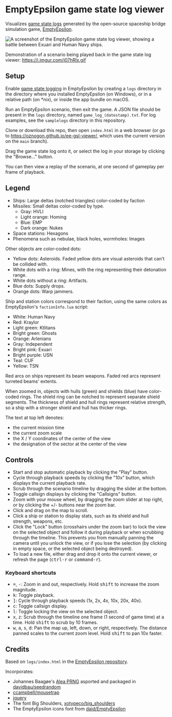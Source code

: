 # EmptyEpsilon game state log viewer

Visualizes [game state logs](https://github.com/daid/EmptyEpsilon/wiki/Game-state-logging) generated by the open-source spaceship bridge simulation game, [EmptyEpsilon](https://github.com/daid/EmptyEpsilon).

![A screenshot of the EmptyEpsilon game state log viewer, showing a battle between Exuari and Human Navy ships.](https://i.imgur.com/O5Ds6yE.png)

Demonstration of a scenario being played back in the game state log viewer: https://i.imgur.com/j07hRlx.gif

## Setup

Enable [game state logging](https://github.com/daid/EmptyEpsilon/wiki/Game-state-logging) in EmptyEpsilon by creating a `logs` directory in the directory where you installed EmptyEpsilon (on Windows), or in a relative path (on \*nix), or inside the app bundle on macOS.

Run an EmptyEpsilon scenario, then exit the game. A JSON file should be present in the `logs` directory, named `game_log_(datestamp).txt`. For log examples, see the `samplelogs` directory in this repository.

Clone or download this repo, then open `index.html` in a web browser (or go to <https://oznogon.github.io/ee-gsl-viewer/>, which uses the current version on the `main` branch).

Drag the game state log onto it, or select the log in your storage by clicking the "Browse..." button.

You can then view a replay of the scenario, at one second of gameplay per frame of playback.

## Legend

- Ships: Large deltas (notched triangles) color-coded by faction
- Missiles: Small deltas color-coded by type.
  - Gray: HVLI
  - Light orange: Homing
  - Blue: EMP
  - Dark orange: Nukes
- Space stations: Hexagons
- Phenomena such as nebulae, black holes, wormholes: Images

Other objects are color-coded dots:

- Yellow dots: Asteroids. Faded yellow dots are visual asteroids that can't be collided with.
- White dots with a ring: Mines, with the ring representing their detonation range.
- White dots without a ring: Artifacts.
- Blue dots: Supply drops.
- Orange dots: Warp jammers.

Ship and station colors correspond to their faction, using the same colors as EmptyEpsilon's `factionInfo.lua` script:

- White: Human Navy
- Red: Kraylor
- Light green: Ktlitans
- Bright green: Ghosts
- Orange: Arlenians
- Gray: Independent
- Bright pink: Exuari
- Bright purple: USN
- Teal: CUF
- Yellow: TSN

Red arcs on ships represent its beam weapons. Faded red arcs represent turreted beams' extents.

When zoomed in, objects with hulls (green) and shields (blue) have color-coded rings.
The shield ring can be notched to represent separate shield segments.
The thickness of shield and hull rings represent relative strength, so a ship with a stronger shield and hull has thicker rings.

The text at top left denotes:

- the current mission time
- the current zoom scale
- the X / Y coordinates of the center of the view
- the designation of the sector at the center of the view

## Controls

- Start and stop automatic playback by clicking the "Play" button.
- Cycle through playback speeds by clicking the "10x" button, which displays the current playback rate.
- Scrub through the scenario timeline by dragging the slider at the bottom.
- Toggle callsign displays by clicking the "Callsigns" button.
- Zoom with your mouse wheel, by dragging the zoom slider at top right, or by clicking the +/- buttons near the zoom bar.
- Click and drag on the map to scroll.
- Click a ship or station to display stats, such as its shield and hull strength, weapons, etc.
- Click the "Lock" button (crosshairs under the zoom bar) to lock the view on the selected object and follow it during playback or when scrubbing through the timeline. This prevents you from manually panning the camera until you unlock the view, or if you lose the selection (by clicking in empty space, or the selected object being destroyed).
- To load a new file, either drag and drop it onto the current viewer, or refresh the page (<kbd>ctrl-r</kbd> or <kbd>command-r</kbd>).

### Keyboard shortcuts

- <kbd>=</kbd>, <kbd>-</kbd>: Zoom in and out, respectively. Hold <kbd>shift</kbd> to increase the zoom magnitude.
- <kbd>k</kbd>: Toggle playback.
- <kbd>]</kbd>: Cycle through playback speeds (1x, 2x, 4x, 10x, 20x, 40x).
- <kbd>c</kbd>: Toggle callsign display.
- <kbd>l</kbd>: Toggle locking the view on the selected object.
- <kbd>x</kbd>, <kbd>z</kbd>: Scrub through the timeline one frame (1 second of game time) at a time. Hold <kbd>shift</kbd> to scrub by 10 frames.
- <kbd>w</kbd>, <kbd>a</kbd>, <kbd>s</kbd>, <kbd>d</kbd>: Pan the map up, left, down, or right, respectively. The distance panned scales to the current zoom level. Hold <kbd>shift</kbd> to pan 10x faster.

## Credits

Based on `logs/index.html` in the [EmptyEpsilon repository](https://github.com/daid/EmptyEpsilon/blob/master/logs/index.html).

Incorporates:

- Johannes Baagøe's [Alea PRNG](https://web.archive.org/web/20120619002808/http://baagoe.org/en/wiki/Better_random_numbers_for_javascript) asported and packaged in [davidbau/seedrandom](https://github.com/davidbau/seedrandom/blob/released/lib/alea.js)
- [ccampbell/mousetrap](https://github.com/ccampbell/mousetrap)
- [jquery](https://jquery.org)
- The font Big Shoulders, [xotypeco/big_shoulders](https://github.com/xotypeco/big_shoulders)
- The EmptyEpsilon icons font from [daid/EmptyEpsilon](https://github.com/daid/EmptyEpsilon/blob/master/icons-font.ttf)
